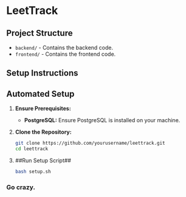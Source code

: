 # LeetTrack

## Project Structure

- `backend/` - Contains the backend code.
- `frontend/` - Contains the frontend code.

## Setup Instructions

## Automated Setup

1. **Ensure Prerequisites:**
   - **PostgreSQL:** Ensure PostgreSQL is installed on your machine. 

2. **Clone the Repository:**
   ```bash
   git clone https://github.com/yourusername/leettrack.git
   cd leettrack
   ```
3. ##Run Setup Script##
   ```bash
   bash setup.sh
   ```


### Go crazy. 

